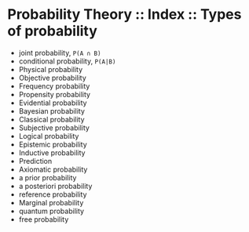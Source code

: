 # Probability Theory :: Index :: Types of probability

- joint probability, `P(A ∩ B)`
- conditional probability, `P(A|B)`
- Physical probability
- Objective probability
- Frequency probability
- Propensity probability
- Evidential probability
- Bayesian probability
- Classical probability
- Subjective probability
- Logical probability
- Epistemic probability
- Inductive probability
- Prediction
- Axiomatic probability
- a prior probability
- a posteriori probability
- reference probability
- Marginal probability
- quantum probability
- free probability
